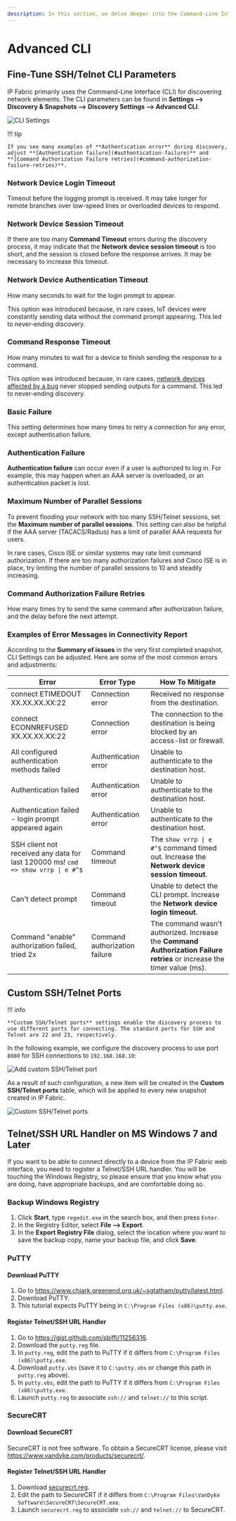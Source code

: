 ```yaml
---
description: In this section, we delve deeper into the Command-Line Interface (CLI) that IP Fabric primarily uses for discovering network elements.
---
```


# Advanced CLI

## Fine-Tune SSH/Telnet CLI Parameters

IP Fabric primarily uses the Command-Line Interface
(CLI) for discovering network elements. The CLI parameters can be found in
**Settings --> Discovery & Snapshots --> Discovery Settings --> Advanced CLI**.

![CLI Settings](advanced_cli/cli_settings.png)

!!! tip

    If you see many examples of **Authentication error** during discovery, 
    adjust **[Authentication failure](#authentication-failure)** and
    **[Command Authorization Failure retries](#command-authorization-failure-retries)**.

### Network Device Login Timeout

Timeout before the logging prompt is received. It may take longer for
remote branches over low-speed lines or overloaded devices to respond.

### Network Device Session Timeout

If there are too many **Command Timeout** errors during the discovery process, it may
indicate that the **Network device session timeout** is too short, and the session is closed before the response arrives. It may be necessary to increase this timeout.

### Network Device Authentication Timeout

How many seconds to wait for the login prompt to appear.

This option was introduced because, in rare cases, IoT devices were constantly
sending data without the command prompt appearing. This led to never-ending
discovery.

### Command Response Timeout

How many minutes to wait for a device to finish sending the response to a
command.

This option was introduced because, in rare cases,
[network devices affected by a bug](../../../support/known_issues/Vendors/f5.md#long-or-infinite-discovery-due-to-restjavad-frequent-restarts-because-of-insufficient-memory)
never stopped sending outputs for a command. This led to never-ending discovery.

### Basic Failure

This setting determines how many times to retry a connection for any error, except
authentication failure.

### Authentication Failure

**Authentication failure** can occur even if a user is authorized to
log in. For example, this may happen when an AAA server is overloaded, or
an authentication packet is lost.

### Maximum Number of Parallel Sessions

To prevent flooding your network with too many SSH/Telnet sessions, set
the **Maximum number of parallel sessions**. This setting can also be
helpful if the AAA server (TACACS/Radius) has a limit of parallel AAA
requests for users.

In rare cases, Cisco ISE or similar systems may rate limit
command authorization. If there are too many authorization failures
and Cisco ISE is in place, try limiting the number of parallel sessions
to 10 and steadily increasing.

### Command Authorization Failure Retries

How many times try to send the same command after authorization failure, and the
delay before the next attempt.

### Examples of Error Messages in Connectivity Report

According to the **Summary of issues** in the very first completed snapshot,
CLI Settings can be adjusted. Here are some of the most common
errors and adjustments:

| Error                                                                            | Error Type                    | How To Mitigate                                                                                                         |
| -------------------------------------------------------------------------------- | ----------------------------- | ----------------------------------------------------------------------------------------------------------------------- |
| connect ETIMEDOUT XX.XX.XX.XX:22                                                 | Connection error              | Received no response from the destination.                                                                              |
| connect ECONNREFUSED XX.XX.XX.XX:22                                              | Connection error              | The connection to the destination is being blocked by an access-list or firewall.                                       |
| All configured authentication methods failed                                     | Authentication error          | Unable to authenticate to the destination host.                                                                         |
| Authentication failed                                                            | Authentication error          | Unable to authenticate to the destination host.                                                                         |
| Authentication failed - login prompt appeared again                              | Authentication error          | Unable to authenticate to the destination host.                                                                         |
| SSH client not received any data for last 120000 ms! `cmd => show vrrp \| e #^$` | Command timeout               | The `show vrrp \| e #^$`  command timed out. Increase the **Network device session timeout**.                           |
| Can't detect prompt                                                              | Command timeout               | Unable to detect the CLI prompt. Increase the **Network device login timeout**.                                         |
| Command "enable" authorization failed, tried 2x                                  | Command authorization failure | The command wasn't authorized. Increase the **Command Authorization Failure retries** or increase the timer value (ms). |

## Custom SSH/Telnet Ports

!!! info

    **Custom SSH/Telnet ports** settings enable the discovery process to use different ports for connecting. The standard ports for SSH and Telnet are 22 and 23, respectively.

In the following example, we configure the discovery process to use port `8080`
for SSH connections to `192.168.168.10`:

![Add custom SSH/Telnet port](advanced_cli/add_custom_ssh_telnet_port.png)

As a result of such configuration, a new item will be created in the **Custom
SSH/Telnet ports** table, which will be applied to every new snapshot created in
IP Fabric.

![Custom SSH/Telnet ports](advanced_cli/custom_ssh_telnet_ports.png)

## Telnet/SSH URL Handler on MS Windows 7 and Later

If you want to be able to connect directly to a device from the IP Fabric web
interface, you need to register a Telnet/SSH URL handler. You will be touching
the Windows Registry, so please ensure that you know what you are doing, have
appropriate backups, and are comfortable doing so.

### Backup Windows Registry

1. Click **Start**, type `regedit.exe` in the search box, and then press `Enter`.
2. In the Registry Editor, select **File --> Export**.
3. In the **Export Registry File** dialog, select the location where you want to save the backup copy, name your backup file, and click **Save**.

### PuTTY

#### Download PuTTY

1. Go to <https://www.chiark.greenend.org.uk/~sgtatham/putty/latest.html>.
2. Download PuTTY.
3. This tutorial expects PuTTY being in `C:\Program Files (x86)\putty.exe`.

#### Register Telnet/SSH URL Handler

1. Go to <https://gist.github.com/sbiffi/11256316>.
2. Download the `putty.reg` file.
3. In `putty.reg`, edit the path to PuTTY if it differs from `C:\Program Files (x86)\putty.exe`.
4. Download `putty.vbs` (save it to `C:\putty.vbs` or change this path in `putty.reg` above).
5. In `putty.vbs`, edit the path to PuTTY if it differs from `C:\Program Files (x86)\putty.exe`.
6. Launch `putty.reg` to associate `ssh://` and `telnet://` to this script.

### SecureCRT

#### Download SecureCRT

SecureCRT is not free software. To obtain a SecureCRT license, please visit <https://www.vandyke.com/products/securecrt/>.

#### Register Telnet/SSH URL Handler

1. Download [securecrt.reg](advanced_cli/securecrt.reg).
2. Edit the path to SecureCRT if it differs from `C:\Program Files\VanDyke Software\SecureCRT\SecureCRT.exe`.
3. Launch `securecrt.reg` to associate `ssh://` and `telnet://` to SecureCRT.
